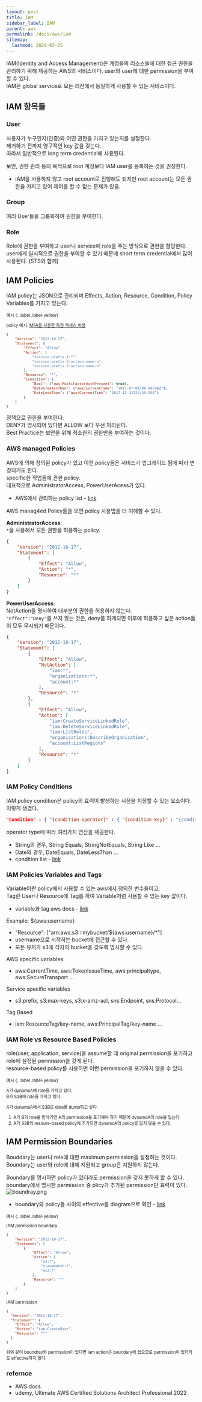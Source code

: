 ```yaml
---
layout: post
title: IAM
sidebar_label: IAM
parent: aws
permalink: /docs/aws/iam
sitemap:
  lastmod: 2020-03-25
---
```


IAM(Identity and Access Management)은 계정들의 리소스들에 대한 접근 권한을 관리하기 위해 제공하는 AWS의 서비스이다.
user와 user에 대한 permission을 부여할 수 있다.  
IAM은 global service로 모든 리전에서 동일하게 사용할 수 있는 서비스이다.

## IAM 항목들

### User

사용자가 누구인지(인증)와 어떤 권한을 가지고 있는지를 설정한다.    
제거하기 전까지 영구적인 key 값을 갖는다.  
따라서 일반적으로 long term credential에 사용된다.  

보안, 권한 관리 등의 목적으로 root 계정보다 IAM user를 등록하는 것을 권장한다.  
- IAM을 사용하지 않고 root account로 진행해도 되지만 root account는 모든 권한을 가지고 있어 제어를 할 수 없는 문제가 있음.


### Group

여러 User들을 그룹화하여 권한을 부여한다.

### Role

Role에 권한을 부여하고 user나 service에 role을 주는 방식으로 권한을 할당한다.  
user에게 일시적으로 권한을 부여할 수 있기 때문에 short term credential에서 많이 사용된다. (STS와 함께)

## IAM Policies

IAM policy는 JSON으로 관리되며 Effects, Action, Resource, Condition, Policy Variables를 가지고 있는다.  

<div class="code-example" markdown="1" style="font-size: 0.8em">
예시
{: .label .label-yellow}  

policy 예시: [MFA를 사용한 특정 액세스 허용](https://docs.aws.amazon.com/ko_kr/IAM/latest/UserGuide/reference_policies_examples_aws_mfa-dates.html)

```json
{
    "Version": "2012-10-17",
    "Statement": {
        "Effect": "Allow",
        "Action": [
            "service-prefix-1:*",
            "service-prefix-2:action-name-a",
            "service-prefix-2:action-name-b"
        ],
        "Resource": "*",
        "Condition": {
            "Bool": {"aws:MultiFactorAuthPresent": true},
            "DateGreaterThan": {"aws:CurrentTime": "2017-07-01T00:00:00Z"},
            "DateLessThan": {"aws:CurrentTime": "2017-12-31T23:59:59Z"}
        }
    }
}
```

</div>

정책으로 권한을 부여한다.  
DENY가 명시되어 있다면 ALLOW 보다 우선 처리된다.  
Best Practice는 보안을 위해 최소한의 권한만을 부여하는 것이다.

### AWS managed Policies

AWS에 의해 정의된 policy가 있고 이런 policy들은 서비스가 업그레이드 됨에 따라 변경되기도 한다.    
specific한 작업들에 관한 policy.  
대표적으로 AdministratorAccess, PowerUserAcess가 있다.
- AWS에서 관리하는 policy list - [link](https://docs.aws.amazon.com/ko_kr/IAM/latest/UserGuide/access_policies_job-functions.html)

AWS manag4ed Policy들을 보면 policy 사용법을 더 이해할 수 있다.  

**AdministratorAccess**:  
`*`을 사용해서 모든 권한을 허용하는 policy.  

```json
{
    "Version": "2012-10-17",
    "Statement": [
        {
            "Effect": "Allow",
            "Action": "*",
            "Resource": "*"
        }
    ]
}
```

**PowerUserAccess**:  
NotAction을 명시하여 대부분의 권한을 허용하지 않는다.    
`"Effect":"Deny"`를 쓰지 않는 것은, deny를 하게되면 이후에 허용하고 싶은 action들이 모두 무시되기 때문이다.  

```json
{
    "Version": "2012-10-17",
    "Statement": [
        {
            "Effect": "Allow",
            "NotAction": [
                "iam:*",
                "organizations:*",
                "account:*"
            ],
            "Resource": "*"
        },
        {
            "Effect": "Allow",
            "Action": [
                "iam:CreateServiceLinkedRole",
                "iam:DeleteServiceLinkedRole",
                "iam:ListRoles",
                "organizations:DescribeOrganization",
                "account:ListRegions"
            ],
            "Resource": "*"
        }
    ]
}
```

### IAM Policy Conditions

IAM policy condition은 policy의 효력이 발생하는 시점을 지정할 수 있는 요소이다.  
이렇게 생겼다.

```json
"Condition" : { "{condition-operator}" : { "{condition-key}" : "{condition-value}" }}
```

operator type에 따라 여러가지 연산을 제공한다.  
- String의 경우, String Equals, StringNotEquals, String Like ...     
- Date의 경우, DateEquals, DateLessThan ...  
- condition list - [link](https://docs.aws.amazon.com/ko_kr/IAM/latest/UserGuide/reference_policies_elements_condition_operators.html)

### IAM Policies Variables and Tags

Variable이란 policy에서 사용할 수 있는 aws에서 정의한 변수들이고,  
Tag란 User나 Resource에 Tag를 하여 Variable처럼 사용할 수 있는 key 값이다.   
- variable과 tag aws docs - [link](https://docs.aws.amazon.com/ko_kr/IAM/latest/UserGuide/reference_policies_variables.html)

Example: ${aws:username}
- "Resource": ["arn:aws:s3:::mybucket/${aws:username}/*"]
- username으로 시작하는 bucket에 접근할 수 있다.
- 모든 유저가 s3에 각자의 bucket을 갖도록 명시할 수 있다.

AWS specific variables
- aws:CurrentTime, aws:TokenIssueTime, aws:principaltype, aws:SecureTransport ...

Service specific variables
- s3:prefix, s3:max-keys, s3:x-amz-acl, sns:Endpoint, sns:Protocol…

Tag Based
- iam:ResourceTag/key-name, aws:PrincipalTag/key-name ...

### IAM Role vs Resource Based Policies

role(user, application, service)을 assume할 때 original permission을 포기하고 role에 설정된 permission을 갖게 된다.    
resource-based policy를 사용하면 이런 permission을 포기하지 않을 수 있다.

<div class="code-example" markdown="1" style="font-size: 0.8em">
예시
{: .label .label-yellow}  

A가 dynamoA에 role을 가지고 있다.  
B가 S3B에 role을 가지고 있다.  

A가 dynamoA에서 S3B로 data를 dump하고 싶다.

1. A가 B의 role을 받아가면 A의 permission을 포기해야 하기 때문에 dynamoA의 role을 잃는다.  
2. A가 S3B의 resoure-based policy에 추가되면 dynamoA의 policy를 잃지 않을 수 있다.

</div>

## IAM Permission Boundaries

Bouddary는 user나 role에 대한 maximum permission을 설정하는 것이다.  
Boundary는 user와 role에 대해 지원되고 group은 지원하지 않는다.  

Boundary를 명시하면 policy가 있더라도 permission을 갖지 못하게 할 수 있다.
boundary에서 명시한 permission 중 plicy가 추가된 permission만 효력이 있다.  
![boundray.png](/images/post/aws/iam/boundray.png)
- boundary와 policy들 사이의 effective를 diagram으로 확인 - [link](https://docs.aws.amazon.com/IAM/latest/UserGuide/access_policies_boundaries.html)

<div class="code-example" markdown="1" style="font-size: 0.8em">
예시
{: .label .label-yellow}  

IAM permission boundary  
```json
{
    "Version": "2012-10-17",
    "Statement": [
        {
            "Effect": "Allow",
            "Action": [
                "s3:*",
                "cloudwatch:*",
                "ec2:*"
            ],
            "Resource": "*"
        }
    ]
}
```

IAM permission
```json
{
  "Version": "2012-10-17",
  "Statement": {
    "Effect": "Allow",
    "Action": "iam:CreateUser",
    "Resource": "*"
  }
}
```

위와 같이 boundray와 permission이 있다면 iam action은 boundary에 없으므로 permission이 있더라도 effective하지 않다.

</div>


### refernce

- AWS docs
- udemy, Ultimate AWS Certified Solutions Architect Professional 2022
